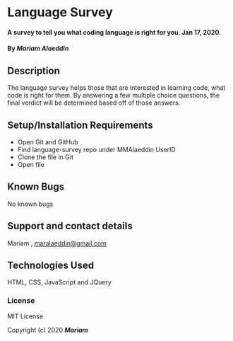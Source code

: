 # Language Survey

#### A survey to tell you what coding language is right for you.  Jan 17, 2020.

#### By _**Mariam Alaeddin**_

## Description

The language survey helps those that are interested in learning code, what code is right for them.  By answering a few multiple choice questions, the final verdict will be determined based off of those answers.

## Setup/Installation Requirements

* Open Git and GitHub
* Find language-survey repo under MMAlaeddin UserID
* Clone the file in Git
* Open file


## Known Bugs

No known bugs

## Support and contact details

Mariam , maralaeddin@gmail.com

## Technologies Used

HTML, CSS, JavaScript and JQuery

### License

MIT License

Copyright (c) 2020 **_Mariam_**
